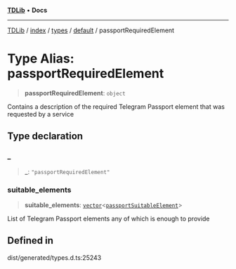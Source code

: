 [**TDLib**](../../../../../../README.md) • **Docs**

***

[TDLib](../../../../../../modules.md) / [index](../../../../../README.md) / [types](../../../README.md) / [default](../README.md) / passportRequiredElement

# Type Alias: passportRequiredElement

> **passportRequiredElement**: `object`

Contains a description of the required Telegram Passport element that was requested by a service

## Type declaration

### \_

> **\_**: `"passportRequiredElement"`

### suitable\_elements

> **suitable\_elements**: [`vector`](vector.md)\<[`passportSuitableElement`](passportSuitableElement-1.md)\>

List of Telegram Passport elements any of which is enough to provide

## Defined in

dist/generated/types.d.ts:25243
